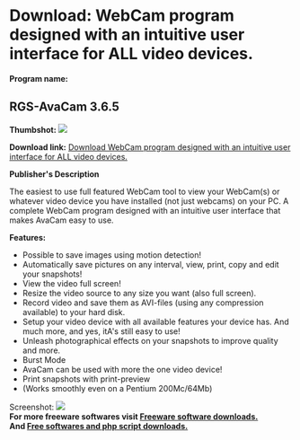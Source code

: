 # Download: WebCam program designed with an intuitive user interface for ALL video devices. 

**Program name:**

## RGS-AvaCam 3.6.5

  
**Thumbshot:** ![](http://www.freewarefiles.com/screenshot/rgsavacam2_md.jpg)   
  
**Download link:** [Download WebCam program designed with an intuitive user interface for ALL video devices. ](http://freesoftwares.boysofts.com/RGS-AvaCam_program_23445.html)  
  


**Publisher's Description**  
  


The easiest to use full featured WebCam tool to view your WebCam(s) or whatever video device you have installed (not just webcams) on your PC. A complete WebCam program designed with an intuitive user interface that makes AvaCam easy to use. 

**Features:**

  * Possible to save images using motion detection! 
  * Automatically save pictures on any interval, view, print, copy and edit your snapshots! 
  * View the video full screen! 
  * Resize the video source to any size you want (also full screen). 
  * Record video and save them as AVI-files (using any compression available) to your hard disk. 
  * Setup your video device with all available features your device has. And much more, and yes, itA's still easy to use! 
  * Unleash photographical effects on your snapshots to improve quality and more. 
  * Burst Mode 
  * AvaCam can be used with more the one video device! 
  * Print snapshots with print-preview 
  * (Works smoothly even on a Pentium 200Mc/64Mb) 

  
  
Screenshot: ![](http://www.freewarefiles.com/screenshot/rgsavacam2.jpg)   
**For more freeware softwares visit [Freeware software downloads.](http://freesoftwares.boysofts.com/)**   
**And [Free softwares and php script downloads.](http://www.boysofts.com/)**
